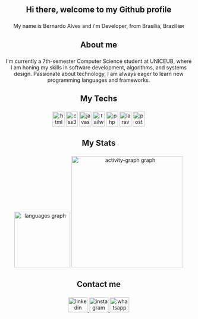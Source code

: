 <h2 align="center">Hi there, welcome to my Github profile</h2>

###

<p align="center">My name is Bernardo Alves and i'm Developer, from Brasília, Brazil ʙʀ</p>

###

<h2 align="center">About me</h2>

###

<p align="center">I'm currently a 7th-semester Computer Science student at UNICEUB, where I am honing my skills in software development, algorithms, and systems design. Passionate about technology, I am always eager to learn new programming languages and frameworks.</p>

###

<h2 align="center">My Techs</h2>

###

<div align="center">
  <img src="https://cdn.simpleicons.org/html5/E34F26" height="40" alt="html5 logo" width="32"/>
  <img src="https://cdn.simpleicons.org/css3/1572B6" height="40" alt="css3 logo" width="32"/>
  <img src="https://skillicons.dev/icons?i=js" height="40" alt="javascript logo" width="32"/>
  <img src="https://cdn.simpleicons.org/tailwindcss/06B6D4" height="40" alt="tailwindcss logo" width="32"/>
  <img src="https://cdn.simpleicons.org/php/777BB4" height="40" alt="php logo" width="32"/>
  <img src="https://cdn.simpleicons.org/laravel/FF2D20" height="40" alt="laravel logo" width="32"/>
  <img src="https://cdn.simpleicons.org/postgresql/4169E1" height="40" alt="postgresql logo" width="32"/>
</div>

###

<h2 align="center">My Stats</h2>

###

<div align="center">
  <img src="https://github-readme-stats.vercel.app/api/top-langs?username=bernardo2801&locale=en&hide_title=false&layout=compact&card_width=320&langs_count=5&theme=algolia&hide_border=false&order=2" height="150" alt="languages graph"  />
  <img src="https://github-readme-activity-graph.vercel.app/graph?username=bernardo2801&radius=16&theme=github-dark&area=true&order=5&hide_border=true&hide_title=false" height="300" alt="activity-graph graph"  />
</div>

###

<h2 align="center">Contact me</h2>

###

<div align="center">
  <a href="https://www.linkedin.com/in/bernardoaraujoalves/" target="_blank">
    <img src="https://raw.githubusercontent.com/maurodesouza/profile-readme-generator/master/src/assets/icons/social/linkedin/default.svg" width="52" height="40" alt="linkedin logo"  />
  </a>
  <a href="https://www.instagram.com/bernardoaraujoalves_" target="_blank">
    <img src="https://raw.githubusercontent.com/maurodesouza/profile-readme-generator/master/src/assets/icons/social/instagram/default.svg" width="52" height="40" alt="instagram logo"  />
  </a>
  <a href="https://api.whatsapp.com/send/?phone=%2B5577999103979" target="_blank">
    <img src="https://raw.githubusercontent.com/maurodesouza/profile-readme-generator/master/src/assets/icons/social/whatsapp/default.svg" width="52" height="40" alt="whatsapp logo"  />
  </a>
</div>

###
